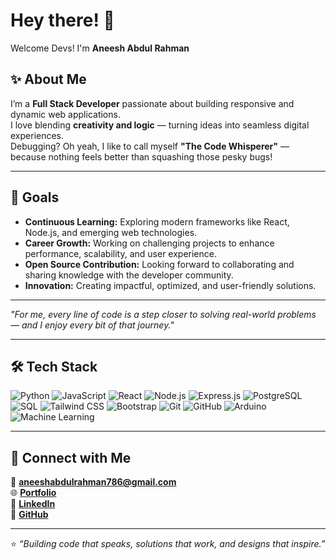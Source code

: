 # Hey there! 👋  
Welcome Devs! I'm **Aneesh Abdul Rahman**  

## ✨ About Me  
I’m a **Full Stack Developer** passionate about building responsive and dynamic web applications.  
I love blending **creativity and logic** — turning ideas into seamless digital experiences.  
Debugging? Oh yeah, I like to call myself **"The Code Whisperer"** — because nothing feels better than squashing those pesky bugs!  

---

## 🎯 Goals  
- **Continuous Learning:** Exploring modern frameworks like React, Node.js, and emerging web technologies.  
- **Career Growth:** Working on challenging projects to enhance performance, scalability, and user experience.  
- **Open Source Contribution:** Looking forward to collaborating and sharing knowledge with the developer community.  
- **Innovation:** Creating impactful, optimized, and user-friendly solutions.  

---

*"For me, every line of code is a step closer to solving real-world problems — and I enjoy every bit of that journey."*

---

## 🛠️ Tech Stack  
![Python](https://img.shields.io/badge/Python-3776AB?style=for-the-badge&logo=python&logoColor=white)
![JavaScript](https://img.shields.io/badge/JavaScript-F7DF1E?style=for-the-badge&logo=javascript&logoColor=black)
![React](https://img.shields.io/badge/React-20232A?style=for-the-badge&logo=react&logoColor=61DAFB)
![Node.js](https://img.shields.io/badge/Node.js-43853D?style=for-the-badge&logo=node.js&logoColor=white)
![Express.js](https://img.shields.io/badge/Express.js-404D59?style=for-the-badge)
![PostgreSQL](https://img.shields.io/badge/PostgreSQL-316192?style=for-the-badge&logo=postgresql&logoColor=white)
![SQL](https://img.shields.io/badge/SQL-003B57?style=for-the-badge&logo=sqlite&logoColor=white)
![Tailwind CSS](https://img.shields.io/badge/Tailwind_CSS-38B2AC?style=for-the-badge&logo=tailwind-css&logoColor=white)
![Bootstrap](https://img.shields.io/badge/Bootstrap-563D7C?style=for-the-badge&logo=bootstrap&logoColor=white)
![Git](https://img.shields.io/badge/Git-F05032?style=for-the-badge&logo=git&logoColor=white)
![GitHub](https://img.shields.io/badge/GitHub-100000?style=for-the-badge&logo=github&logoColor=white)
![Arduino](https://img.shields.io/badge/Arduino-00979D?style=for-the-badge&logo=arduino&logoColor=white)
![Machine Learning](https://img.shields.io/badge/Machine_Learning-FF6F00?style=for-the-badge&logo=scikit-learn&logoColor=white)

---

## 🔗 Connect with Me  
📧 **aneeshabdulrahman786@gmail.com**  
🌐 [**Portfolio**](https://aneesh-portfolio-phi.vercel.app/)  
💼 [**LinkedIn**](https://www.linkedin.com/in/aneesh-abdul-rahman-2b67b1286/)  
🐙 [**GitHub**](https://github.com/cube786)

---

⭐️ *“Building code that speaks, solutions that work, and designs that inspire.”*  
